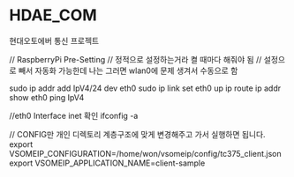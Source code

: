 # HDAE_COM
현대오토에버 통신 프로젝트

// RaspberryPi Pre-Setting
// 정적으로 설정하는거라 켤 때마다 해줘야 됨
// 설정으로 빼서 자동화 가능한데 나는 그러면 wlan0에 문제 생겨서 수동으로 함

sudo ip addr add IpV4/24 dev eth0
sudo ip link set eth0 up
ip route
ip addr show eth0
ping IpV4

//eth0 Interface inet 확인
ifconfig -a

// CONFIG만 개인 디렉토리 계층구조에 맞게 변경해주고 가서 실행하면 됩니다.
export VSOMEIP_CONFIGURATION=/home/won/vsomeip/config/tc375_client.json
export VSOMEIP_APPLICATION_NAME=client-sample

